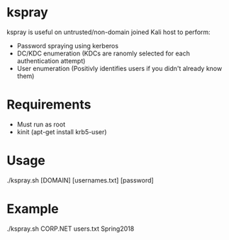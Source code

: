 # kspray
kspray is useful on untrusted/non-domain joined Kali host to perform:
- Password spraying using kerberos
- DC/KDC enumeration (KDCs are ranomly selected for each authentication attempt)
- User enumeration (Positivly identifies users if you didn't already know them)

# Requirements
- Must run as root
- kinit (apt-get install krb5-user)

# Usage
./kspray.sh [DOMAIN] [usernames.txt] [password]

# Example
./kspray.sh CORP.NET users.txt Spring2018
